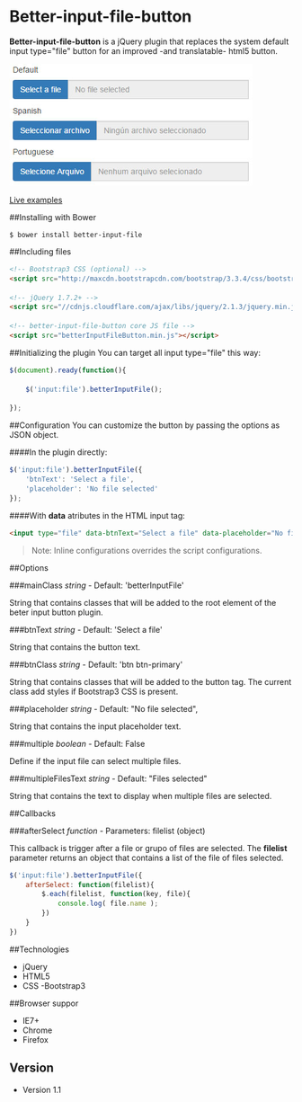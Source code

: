 Better-input-file-button
=================

**Better-input-file-button** is a jQuery plugin that replaces the system default input type="file" button for an improved -and translatable- html5 button.

![Preview](https://raw.githubusercontent.com/Lukas238/better-input-file/master/resources/preview.jpg)



[Live examples](http://jsfiddle.net/Lukas238/YwNa4/embedded/result,js,html/) 

##Installing with Bower
```script
$ bower install better-input-file
```



##Including files
```html
<!-- Bootstrap3 CSS (optional) -->
<script src="http://maxcdn.bootstrapcdn.com/bootstrap/3.3.4/css/bootstrap.min.css"></script>

<!-- jQuery 1.7.2+ -->
<script src="//cdnjs.cloudflare.com/ajax/libs/jquery/2.1.3/jquery.min.js"></script>

<!-- better-input-file-button core JS file -->
<script src="betterInputFileButton.min.js"></script>
```

##Initializing the plugin
You can target all input type="file" this way:

```js
$(document).ready(function(){
    
	$('input:file').betterInputFile();
	
});
```	

##Configuration
You can customize the button by passing the options as JSON object.

####In the plugin directly:
```js
$('input:file').betterInputFile({
    'btnText': 'Select a file',
	'placeholder': 'No file selected'
});
```
####With **data** atributes in the HTML input tag:
```html
<input type="file" data-btnText="Select a file" data-placeholder="No file selected" />
```

>Note: Inline configurations overrides the script configurations.


##Options

###mainClass
_string_ - Default: 'betterInputFile'

String that contains classes that will be added to the root element of the beter input button plugin.

###btnText
_string_ - Default: 'Select a file'

String that contains the button text.

###btnClass
_string_ - Default: 'btn btn-primary'

String that contains classes that will be added to the button tag. The current class add styles if Bootstrap3 CSS is present.

###placeholder
_string_ - Default: "No file selected",

String that contains the input placeholder text.	

###multiple
_boolean_ - Default: False

Define if the input file can select multiple files.

###multipleFilesText
_string_ - Default: "Files selected"

String that contains the text to display when multiple files are selected.


##Callbacks

###afterSelect
_function_ - Parameters: filelist (object)

This callback is trigger after a file or grupo of files are selected.
The **filelist** parameter returns an object that contains a list of the file of files selected.

```js
$('input:file').betterInputFile({
    afterSelect: function(filelist){
        $.each(filelist, function(key, file){
            console.log( file.name );
        })
    }
})
```


##Technologies
- jQuery
- HTML5
- CSS
-Bootstrap3


##Browser suppor
- IE7+
- Chrome
- Firefox


## Version 
* Version 1.1
